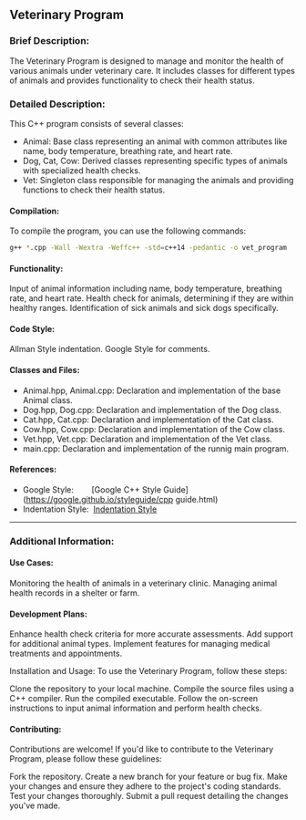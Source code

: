 ## Veterinary Program

### Brief Description:
The Veterinary Program is designed to manage and monitor the health of various animals under veterinary care.
It includes classes for different types of animals and provides functionality to check their health status.

### Detailed Description:
This C++ program consists of several classes:

- Animal: Base class representing an animal with common attributes like name, body temperature, breathing rate, and heart rate.
- Dog, Cat, Cow: Derived classes representing specific types of animals with specialized health checks.
- Vet: Singleton class responsible for managing the animals and providing functions to check their health status.

#### Compilation:
To compile the program, you can use the following commands:
```bash
g++ *.cpp -Wall -Wextra -Weffc++ -std=c++14 -pedantic -o vet_program
```

#### Functionality:
Input of animal information including name, body temperature, breathing rate, and heart rate.
Health check for animals, determining if they are within healthy ranges.
Identification of sick animals and sick dogs specifically.

#### Code Style:
Allman Style indentation.
Google Style for comments.

#### Classes and Files:
- Animal.hpp, Animal.cpp: Declaration and implementation of the base Animal class.
- Dog.hpp, Dog.cpp: Declaration and implementation of the Dog class.
- Cat.hpp, Cat.cpp: Declaration and implementation of the Cat class.
- Cow.hpp, Cow.cpp: Declaration and implementation of the Cow class.
- Vet.hpp, Vet.cpp: Declaration and implementation of the Vet class.
- main.cpp: Declaration and implementation of the runnig main program.

#### References:
- Google Style: &nbsp;&nbsp;&nbsp;&nbsp;&nbsp;&nbsp;&nbsp;[Google C++ Style Guide](https://google.github.io/styleguide/cpp    guide.html)
- Indentation Style: &nbsp;[Indentation Style](https://en.wikipedia.org/wiki/Indentation_style)


---
### Additional Information:

#### Use Cases:
Monitoring the health of animals in a veterinary clinic.
Managing animal health records in a shelter or farm.

#### Development Plans:
Enhance health check criteria for more accurate assessments.
Add support for additional animal types.
Implement features for managing medical treatments and appointments.

Installation and Usage:
To use the Veterinary Program, follow these steps:

Clone the repository to your local machine.
Compile the source files using a C++ compiler.
Run the compiled executable.
Follow the on-screen instructions to input animal information and perform health checks.

#### Contributing:
Contributions are welcome! If you'd like to contribute to the Veterinary Program, please follow these guidelines:

Fork the repository.
Create a new branch for your feature or bug fix.
Make your changes and ensure they adhere to the project's coding standards.
Test your changes thoroughly.
Submit a pull request detailing the changes you've made.
